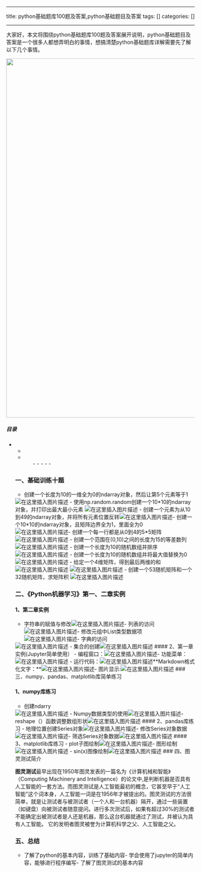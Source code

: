 
--- 
title:  python基础题库100题及答案,python基础题目及答案 
tags: []
categories: [] 

---
大家好，本文将围绕python基础题库100题及答案展开说明，python基础题目及答案是一个很多人都想弄明白的事情，想搞清楚python基础题库详解需要先了解以下几个事情。



<img alt="" height="957" src="https://img-blog.csdnimg.cn/img_convert/a6b2a2919719600a57c29abcd0d9bad2.jpeg" width="800">



##### 目录
- - <li> 
    <ul>- - - - - 


### 一、基础训练十题
- 创建一个长度为10的一维全为0的ndarray对象，然后让第5个元素等于1
<img alt="在这里插入图片描述" src="https://img-blog.csdnimg.cn/65d59180a4324658be8cda97aa6a4d1b.png">
- 使用np.random.random创建一个10*10的ndarray对象，并打印出最大最小元素
<img alt="在这里插入图片描述" src="https://img-blog.csdnimg.cn/6fb3f3a016534ac4b61662561b9845f3.png">
- 创建一个元素为从10到49的ndarray对象，并将所有元素位置反转<img alt="在这里插入图片描述" src="https://img-blog.csdnimg.cn/d2e79669159141fbbdc9fc41a2d5aeaf.png">- 创建一个10*10的ndarray对象，且矩阵边界全为1，里面全为0<img alt="在这里插入图片描述" src="https://img-blog.csdnimg.cn/f590bdd414184224b7fcf7ae0e28b9f9.png">- 创建一个每一行都是从0到4的5*5矩阵
<img alt="在这里插入图片描述" src="https://img-blog.csdnimg.cn/c39fa788742d4e9cb56afe855b8d2bd2.png">
- 创建一个范围在(0,10)之间的长度为15的等差数列
<img alt="在这里插入图片描述" src="https://img-blog.csdnimg.cn/9d24147240314573a7b001f4658b9694.png">
- 创建一个长度为10的随机数组并排序
<img alt="在这里插入图片描述" src="https://img-blog.csdnimg.cn/31807be08c4445dfa5e1ae4868720ec3.png">
- 创建一个长度为10的随机数组并将最大值替换为0
<img alt="在这里插入图片描述" src="https://img-blog.csdnimg.cn/402777b9f57c4a1b8538a2bfad9ffed3.png">
- 给定一个4维矩阵，得到最后两维的和<img alt="在这里插入图片描述" src="https://img-blog.csdnimg.cn/d0f5649961914dd5bf291db58b9b1724.png">
<img alt="在这里插入图片描述" src="https://img-blog.csdnimg.cn/9bd0abe438394600b537dd90ea7a99ff.png">
- 创建一个53随机矩阵和一个32随机矩阵，求矩阵积
<img alt="在这里插入图片描述" src="https://img-blog.csdnimg.cn/be1209e245c847bf9bcd6cce0d769433.png">

### 二、《Python机器学习》第一、二章实例

#### 1、第二章实例
- 字符串的赋值与修改<img alt="在这里插入图片描述" src="https://img-blog.csdnimg.cn/3052c0c47ed74fa793dcdd480913cba2.png">- 列表的访问<img alt="在这里插入图片描述" src="https://img-blog.csdnimg.cn/3f73b39700db457baf58b3f648d43ef3.png">- 修改元组中List类型数据项<img alt="在这里插入图片描述" src="https://img-blog.csdnimg.cn/6aa8d74b07954ffb85139de6974eaa71.png">- 字典的访问
<img alt="在这里插入图片描述" src="https://img-blog.csdnimg.cn/eed43ee8991442fc89d55c2d9c7a97bf.png">
- 集合的创建<img alt="在这里插入图片描述" src="https://img-blog.csdnimg.cn/0c9b25d1320a4448829d18de34f8d050.png">
#### 2、第一章实例(Jupyter简单使用）
- 编程窗口：<img alt="在这里插入图片描述" src="https://img-blog.csdnimg.cn/eec48ccfa6a14a72beb1ff121861678e.png">- 功能菜单：
<img alt="在这里插入图片描述" src="https://img-blog.csdnimg.cn/e6e5d38f8cac427295a5ec2b4a66e6c8.png">
- 运行代码：<img alt="在这里插入图片描述" src="https://img-blog.csdnimg.cn/2e678c9b4e1249fd95b4e0b65dc604b4.png">**Markdown格式化文字：**<img alt="在这里插入图片描述" src="https://img-blog.csdnimg.cn/e4fa1fceb87d42bf86e7bc7b2a3fdcbc.png">- 图片显示:<img alt="在这里插入图片描述" src="https://img-blog.csdnimg.cn/3c247f0bdc1e479ea5e1dba35ad3b961.png">
### 三、numpy、pandas、matplotlib库简单练习

#### 1、numpy库练习
- 创建ndarry
<img alt="在这里插入图片描述" src="https://img-blog.csdnimg.cn/3a48a7590d6c4bf486898b432dbb0936.png">
- Numpy数据类型的使用<img alt="在这里插入图片描述" src="https://img-blog.csdnimg.cn/47d44fa80a0b4a77ba43b49e4e57e094.png">- reshape（）函数调整数组形状<img alt="在这里插入图片描述" src="https://img-blog.csdnimg.cn/cf5cee0261e1477dbbd819c5e5617895.png">
#### 2、pandas库练习
- 地理位置创建Series对象<img alt="在这里插入图片描述" src="https://img-blog.csdnimg.cn/bdd09a71c12b431686161ab8bb16b9da.png">- 修改Series对象数据<img alt="在这里插入图片描述" src="https://img-blog.csdnimg.cn/f6a5451e90e8481bbaa58efc12c1a295.png">- 筛选Series对象数据<img alt="在这里插入图片描述" src="https://img-blog.csdnimg.cn/f50a33de39224f6a83e236c429ceeed5.png">
#### 3、matplotlib库练习
- plot子图绘制<img alt="在这里插入图片描述" src="https://img-blog.csdnimg.cn/b3f4d589c1a64b88b22e5964adf39e7f.png">- 图形绘制
<img alt="在这里插入图片描述" src="https://img-blog.csdnimg.cn/724c013525114346942038406cac22b3.png">
- sin(x)图像绘制<img alt="在这里插入图片描述" src="https://img-blog.csdnimg.cn/c6b6b6f2e4fe4a89b95cec30bd162388.png">
### 四、图灵测试简介

**图灵测试**最早出现在1950年图灵发表的一篇名为《计算机械和智能》（Computing Machinery and Intelligence）的论文中,是判断机器是否具有人工智能的一套方法。而图灵测试是人工智能最初的概念，它甚至早于“人工智能”这个词本身，人工智能一词是在1956年才被提出的。图灵测试的方法很简单，就是让测试者与被测试者（一个人和一台机器）隔开，通过一些装置（如键盘）向被测试者随意提问。进行多次测试后，如果有超过30%的测试者不能确定出被测试者是人还是机器，那么这台机器就通过了测试，并被认为具有人工智能。 它的发明者图灵被誉为计算机科学之父、人工智能之父。

### 五、总结
- 了解了python的基本内容，训练了基础内容- 学会使用了jupyter的简单内容，能够进行程序编写- 了解了图灵测试的基本内容